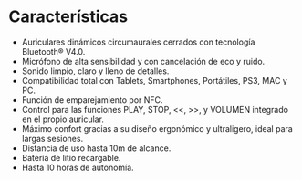 Características
==============
* Auriculares dinámicos circumaurales cerrados con tecnología Bluetooth® V4.0.
* Micrófono de alta sensibilidad y con cancelación de eco y ruido.
* Sonido limpio, claro y lleno de detalles.
* Compatibilidad total con Tablets, Smartphones, Portátiles, PS3, MAC y PC.
* Función de emparejamiento por NFC.
* Control para las funciones PLAY, STOP, <<, >>, y VOLUMEN integrado en el propio auricular.
* Máximo confort gracias a su diseño ergonómico y ultraligero, ideal para largas sesiones.
* Distancia de uso hasta 10m de alcance.
* Batería de litio recargable.
* Hasta 10 horas de autonomía.
